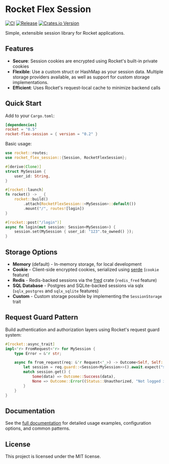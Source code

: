# Rocket Flex Session
[![CI](https://github.com/fa-sharp/rocket-flex-session/actions/workflows/lib.yml/badge.svg)](https://github.com/fa-sharp/rocket-flex-session/actions/workflows/lib.yml)
[![Release](https://github.com/fa-sharp/rocket-flex-session/actions/workflows/release.yml/badge.svg)](https://github.com/fa-sharp/rocket-flex-session/actions/workflows/release.yml)
[![Crates.io Version](https://img.shields.io/crates/v/rocket_flex_session)](https://crates.io/crates/rocket_flex_session)

Simple, extensible session library for Rocket applications.

## Features

- **Secure**: Session cookies are encrypted using Rocket's built-in private cookies
- **Flexible**: Use a custom struct or HashMap as your session data. Multiple storage providers available, as well as support for custom storage implementations.
- **Efficient**: Uses Rocket's request-local cache to minimize backend calls

## Quick Start

Add to your `Cargo.toml`:

```toml
[dependencies]
rocket = "0.5"
rocket-flex-session = { version = "0.2" }
```

Basic usage:

```rust
use rocket::routes;
use rocket_flex_session::{Session, RocketFlexSession};

#[derive(Clone)]
struct MySession {
    user_id: String,
}

#[rocket::launch]
fn rocket() -> _ {
    rocket::build()
        .attach(RocketFlexSession::<MySession>::default())
        .mount("/", routes![login])
}

#[rocket::post("/login")]
async fn login(mut session: Session<MySession>) {
    session.set(MySession { user_id: "123".to_owned() });
}
```

## Storage Options

- **Memory** (default) - In-memory storage, for local development
- **Cookie** - Client-side encrypted cookies, serialized using [serde](https://serde.rs/) (`cookie` feature)
- **Redis** - Redis-backed sessions via the [fred](https://docs.rs/fred) crate (`redis_fred` feature)
- **SQL Database** - Postgres and SQLite-backed sessions via sqlx (`sqlx_postgres` and `sqlx_sqlite` features)
- **Custom** - Custom storage possible by implementing the `SessionStorage` trait


## Request Guard Pattern

Build authentication and authorization layers using Rocket's request guard system:

```rust
#[rocket::async_trait]
impl<'r> FromRequest<'r> for MySession {
    type Error = &'r str;

    async fn from_request(req: &'r Request<'_>) -> Outcome<Self, Self::Error> {
        let session = req.guard::<Session<MySession>>().await.expect("should not fail");
        match session.get() {
            Some(data) => Outcome::Success(data),
            None => Outcome::Error((Status::Unauthorized, "Not logged in")),
        }
    }
}
```

## Documentation

See the [full documentation](https://docs.rs/rocket-flex-session) for detailed usage examples, configuration options, and common patterns.

## License

This project is licensed under the MIT license.
